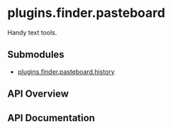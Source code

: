 # plugins.finder.pasteboard

Handy text tools.

## Submodules
 * [plugins.finder.pasteboard.history](plugins.finder.pasteboard.history.md)

## API Overview

## API Documentation

